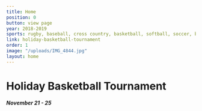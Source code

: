 ```yaml
---
title: Home
position: 0
button: view page
year: 2018-2019
sports: rugby, baseball, cross country, basketball, softball, soccer, badminton
link: holiday-basketball-tournament
order: 1
image: "/uploads/IMG_4844.jpg"
layout: home
---
```


# Holiday Basketball Tournament

##### November 21 - 25